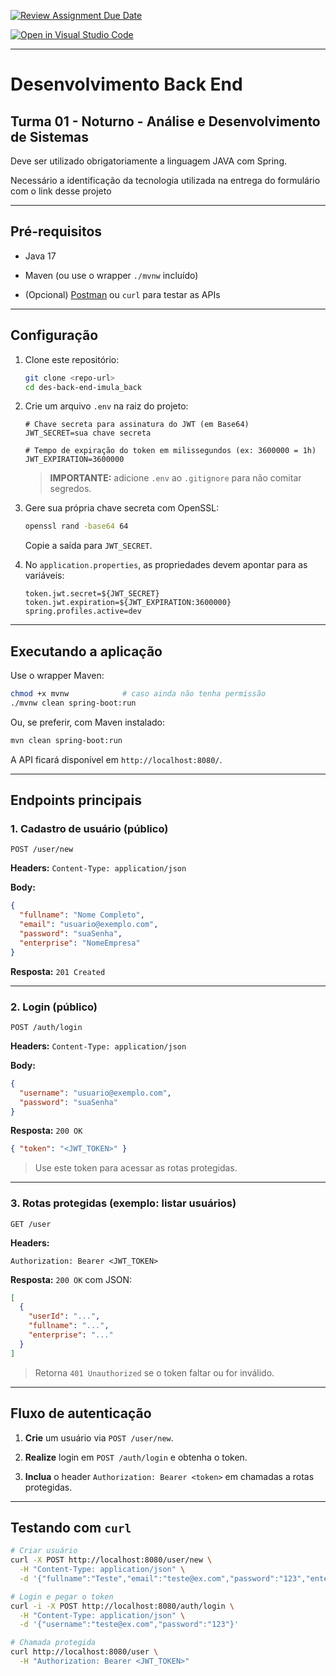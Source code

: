 
  

  

[![Review Assignment Due Date](https://classroom.github.com/assets/deadline-readme-button-22041afd0340ce965d47ae6ef1cefeee28c7c493a6346c4f15d667ab976d596c.svg)](https://classroom.github.com/a/sPaRahhH)

  

[![Open in Visual Studio Code](https://classroom.github.com/assets/open-in-vscode-2e0aaae1b6195c2367325f4f02e2d04e9abb55f0b24a779b69b11b9e10269abc.svg)](https://classroom.github.com/online_ide?assignment_repo_id=18622885&assignment_repo_type=AssignmentRepo)

  

----------

  

  

# Desenvolvimento Back End

  

  

## Turma 01 - Noturno - Análise e Desenvolvimento de Sistemas

  

  

Deve ser utilizado obrigatoriamente a linguagem JAVA com Spring.

  

Necessário a identificação da tecnologia utilizada na entrega do formulário com o link desse projeto

  

  

----------


## Pré-requisitos

-   Java 17
    
-   Maven (ou use o wrapper `./mvnw` incluído)
    
-   (Opcional) [Postman](https://www.postman.com/) ou `curl` para testar as APIs
    

----------

## Configuração

1.  Clone este repositório:
    
    ```bash
    git clone <repo-url>
    cd des-back-end-imula_back
    
    ```
    
2.  Crie um arquivo `.env` na raiz do projeto:
    
    ```properties
    # Chave secreta para assinatura do JWT (em Base64)
    JWT_SECRET=sua chave secreta
    
    # Tempo de expiração do token em milissegundos (ex: 3600000 = 1h)
    JWT_EXPIRATION=3600000
    
    ```
    
    > **IMPORTANTE:** adicione `.env` ao `.gitignore` para não comitar segredos.
    
3.  Gere sua própria chave secreta com OpenSSL:
    
    ```bash
    openssl rand -base64 64
    
    ```
    
    Copie a saída para `JWT_SECRET`.
    
4.  No `application.properties`, as propriedades devem apontar para as variáveis:
    
    ```properties
    token.jwt.secret=${JWT_SECRET}
    token.jwt.expiration=${JWT_EXPIRATION:3600000}
    spring.profiles.active=dev
    
    ```
    

----------

## Executando a aplicação

Use o wrapper Maven:

```bash
chmod +x mvnw            # caso ainda não tenha permissão
./mvnw clean spring-boot:run

```

Ou, se preferir, com Maven instalado:

```bash
mvn clean spring-boot:run

```

A API ficará disponível em `http://localhost:8080/`.

----------

## Endpoints principais

### 1. Cadastro de usuário (público)

```
POST /user/new

```

**Headers:** `Content-Type: application/json`

**Body:**

```json
{
  "fullname": "Nome Completo",
  "email": "usuario@exemplo.com",
  "password": "suaSenha",
  "enterprise": "NomeEmpresa"
}

```

**Resposta:** `201 Created`

----------

### 2. Login (público)

```
POST /auth/login

```

**Headers:** `Content-Type: application/json`

**Body:**

```json
{
  "username": "usuario@exemplo.com",
  "password": "suaSenha"
}

```

**Resposta:** `200 OK`

```json
{ "token": "<JWT_TOKEN>" }

```

> Use este token para acessar as rotas protegidas.

----------

### 3. Rotas protegidas (exemplo: listar usuários)

```
GET /user

```

**Headers:**

```
Authorization: Bearer <JWT_TOKEN>

```

**Resposta:** `200 OK` com JSON:

```json
[
  {
    "userId": "...",
    "fullname": "...",
    "enterprise": "..."
  }
]

```

> Retorna `401 Unauthorized` se o token faltar ou for inválido.

----------

## Fluxo de autenticação

1.  **Crie** um usuário via `POST /user/new`.
    
2.  **Realize** login em `POST /auth/login` e obtenha o token.
    
3.  **Inclua** o header `Authorization: Bearer <token>` em chamadas a rotas protegidas.
    

----------

## Testando com `curl`

```bash
# Criar usuário
curl -X POST http://localhost:8080/user/new \
  -H "Content-Type: application/json" \
  -d '{"fullname":"Teste","email":"teste@ex.com","password":"123","enterprise":"Lab"}'

# Login e pegar o token
curl -i -X POST http://localhost:8080/auth/login \
  -H "Content-Type: application/json" \
  -d '{"username":"teste@ex.com","password":"123"}'

# Chamada protegida
curl http://localhost:8080/user \
  -H "Authorization: Bearer <JWT_TOKEN>"

```
